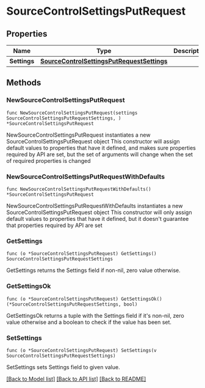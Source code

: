 # SourceControlSettingsPutRequest

## Properties

Name | Type | Description | Notes
------------ | ------------- | ------------- | -------------
**Settings** | [**SourceControlSettingsPutRequestSettings**](SourceControlSettingsPutRequestSettings.md) |  | 

## Methods

### NewSourceControlSettingsPutRequest

`func NewSourceControlSettingsPutRequest(settings SourceControlSettingsPutRequestSettings, ) *SourceControlSettingsPutRequest`

NewSourceControlSettingsPutRequest instantiates a new SourceControlSettingsPutRequest object
This constructor will assign default values to properties that have it defined,
and makes sure properties required by API are set, but the set of arguments
will change when the set of required properties is changed

### NewSourceControlSettingsPutRequestWithDefaults

`func NewSourceControlSettingsPutRequestWithDefaults() *SourceControlSettingsPutRequest`

NewSourceControlSettingsPutRequestWithDefaults instantiates a new SourceControlSettingsPutRequest object
This constructor will only assign default values to properties that have it defined,
but it doesn't guarantee that properties required by API are set

### GetSettings

`func (o *SourceControlSettingsPutRequest) GetSettings() SourceControlSettingsPutRequestSettings`

GetSettings returns the Settings field if non-nil, zero value otherwise.

### GetSettingsOk

`func (o *SourceControlSettingsPutRequest) GetSettingsOk() (*SourceControlSettingsPutRequestSettings, bool)`

GetSettingsOk returns a tuple with the Settings field if it's non-nil, zero value otherwise
and a boolean to check if the value has been set.

### SetSettings

`func (o *SourceControlSettingsPutRequest) SetSettings(v SourceControlSettingsPutRequestSettings)`

SetSettings sets Settings field to given value.



[[Back to Model list]](../README.md#documentation-for-models) [[Back to API list]](../README.md#documentation-for-api-endpoints) [[Back to README]](../README.md)



